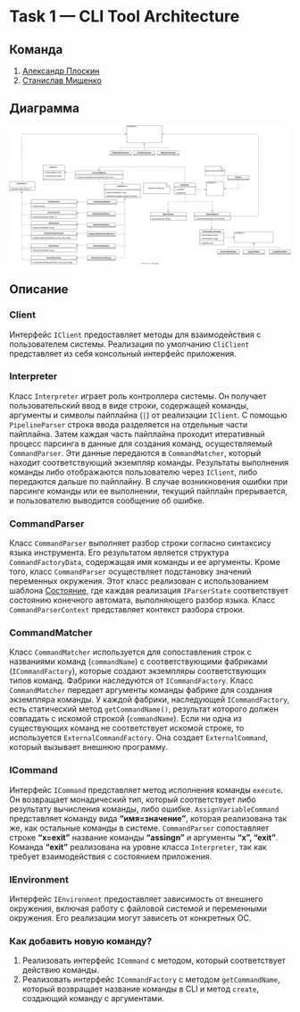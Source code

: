 # Task 1 — CLI Tool Architecture

## Команда
1. [Александр Плоскин](https://github.com/Alexander-Ploskin)
2. [Станислав Мищенко](https://github.com/mi-sts)

## Диаграмма
<img src="./ClassDiagram.svg">

## Описание

### Client
Интерфейс `IClient` предоставляет методы для взаимодействия с пользователем системы. Реализация по умолчанию `CliClient` представляет из себя консольный интерфейс приложения.

### Interpreter
Класс `Interpreter` играет роль контроллера системы. Он получает пользовательский ввод в виде строки, содержащей команды, аргументы и символы пайплайна (`|`) от реализации `IClient`. С помощью `PipelineParser` строка ввода разделяется на отдельные части пайплайна. Затем каждая часть пайплайна проходит итеративный процесс парсинга в данные для создания команд, осуществляемый `CommandParser`. Эти данные передаются в `CommandMatcher`, который находит соответствующий экземпляр команды. Результаты выполнения команды либо отображаются пользователю через `IClient`, либо передаются дальше по пайплайну. В случае возникновения ошибки при парсинге команды или ее выполнении, текущий пайплайн прерывается, и пользователю выводится сообщение об ошибке.

### CommandParser
Класс `CommandParser` выполняет разбор строки согласно синтаксису языка инструмента. Его результатом является структура `CommandFactoryData`, содержащая имя команды и ее аргументы. Кроме того, класс `CommandParser` осуществляет подстановку значений переменных окружения. Этот класс реализован с использованием шаблона [Состояние](https://www.geeksforgeeks.org/state-design-pattern/), где каждая реализация `IParserState` соответствует состоянию конечного автомата, выполняющего разбор языка. Класс `CommandParserContext` представляет контекст разбора строки.

### CommandMatcher
Класс `CommandMatcher` используется для сопоставления строк с названиями команд (`commandName`) с соответствующими фабриками (`ICommandFactory`), которые создают экземпляры соответствующих типов команд. Фабрики наследуются от `ICommandFactory`. Класс `CommandMatcher` передает аргументы команды фабрике для создания экземпляра команды.
У каждой фабрики, наследующей `ICommandFactory`, есть статический метод `getCommandName()`, результат которого должен совпадать с искомой строкой (`commandName`). Если ни одна из существующих команд не соответствует искомой строке, то используется `ExternalCommandFactory`. Она создает `ExternalCommand`, который вызывает внешнюю программу.

### ICommand
Интерфейс `ICommand` представляет метод исполнения команды `execute`. Он возвращает монадический тип, который соответствует либо результату вычисления команды, либо ошибке. `AssignVariableCommand` представляет команду вида **“имя=значение”**, которая реализована так же, как остальные команды в системе. `CommandParser` сопоставляет строке **“x=exit”** название команды **“assingn”** и аргументы **“x”, “exit”**. Команда **“exit”** реализована на уровне класса `Interpreter`, так как требует взаимодействия с состоянием приложения.

### IEnvironment
Интерфейс `IEnvironment` предоставляет зависимость от внешнего окружения, включая работу с файловой системой и переменными окружения. Его реализации могут зависеть от конкретных ОС.

### Как добавить новую команду?
1. Реализовать интерфейс `ICommand` с методом, который соответствует действию команды.
2. Реализовать интерфейс `ICommandFactory` с методом `getCommandName`, который возвращает название команды в CLI и метод `create`, создающий команду с аргументами.
